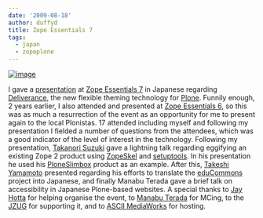 ```yaml
---
date: '2009-08-18'
author: duffyd
title: Zope Essentials 7
tags:
  - japan
  - zopeplone
---
```


[![image](https://farm3.static.flickr.com/2565/3797939892_0a4d33cb80_m.jpg)](https://href.li/?https://www.flickr.com/photos/papago/3797939892/)

I gave a [presentation](https://href.li/?http://www.slideshare.net/knappt/getting-all-your-web-apps-to-wear-the-company-brand-jp) at [Zope Essentials 7](https://href.li/?http://zope.jp/events/zopeessentials/7/zope-essentials-7) in Japanese regarding [Deliverance](https://href.li/?http://deliverance.openplans.org/), the new flexible theming technology for [Plone](https://href.li/?http://plone.org). Funnily enough, 2 years earlier, I also attended and presented at [Zope Essentials 6](/), so this was as much a resurrection of the event as an opportunity for me to present again to the local Plonistas.
17 attended including myself and following my presentation I fielded a number of questions from the attendees, which was a good indicator of the level of interest in the technology. Following my presentation, [Takanori Suzuki](https://href.li/?http://takanory.net/) gave a lightning talk regarding eggifying an existing Zope 2 product using [ZopeSkel](https://href.li/?http://plone.org/products/zopeskel) and [setuptools](https://href.li/?http://pypi.python.org/pypi/setuptools). In his presentation he used his [PloneSlimbox](https://href.li/?http://plone.org/products/plone-slimbox) product as an example. After this, [Takeshi Yamamoto](https://href.li/?http://plone.org/foundation/members/tyam) presented regarding his efforts to translate the [eduCommons](https://href.li/?http://educommons.com/) project into Japanese, and finally Manabu Terada gave a brief talk on accessibility in Japanese Plone-based websites.
A special thanks to [Jay Hotta](https://href.li/?http://www.cybertron.co.jp/) for helping organise the event, to [Manabu Terada](https://href.li/?http://www.cmscom.jp/) for MCing, to the [JZUG](https://href.li/?http://zope.jp) for supporting it, and to [ASCII MediaWorks](https://href.li/?http://asciimw.jp/) for hosting.
